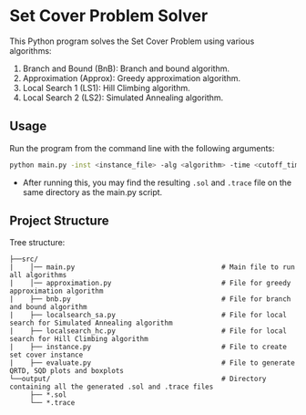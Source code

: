 # Set Cover Problem Solver

This Python program solves the Set Cover Problem using various algorithms: 
1. Branch and Bound (BnB): Branch and bound algorithm.
2. Approximation (Approx): Greedy approximation algorithm.
3. Local Search 1 (LS1): Hill Climbing algorithm.
4. Local Search 2 (LS2): Simulated Annealing algorithm.

## Usage
Run the program from the command line with the following arguments:

```bash
python main.py -inst <instance_file> -alg <algorithm> -time <cutoff_time> -seed <random_seed>
```
* After running this, you may find the resulting `.sol` and `.trace` file on the same directory as the main.py script.


## Project Structure


Tree structure:
```
├──src/
|    │── main.py                                    # Main file to run all algorithms
|    │── approximation.py                           # File for greedy approximation algorithm
|    ├── bnb.py                                     # File for branch and bound algorithm 
|    ├── localsearch_sa.py                          # File for local search for Simulated Annealing algorithm
|    ├── localsearch_hc.py                          # File for local search for Hill Climbing algorithm
|    ├── instance.py                                # File to create set cover instance
|    ├── evaluate.py                                # File to generate QRTD, SQD plots and boxplots
└──output/                                          # Directory containing all the generated .sol and .trace files
     ├── *.sol
     └── *.trace

